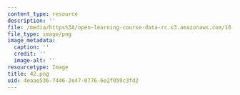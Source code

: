 ```yaml
---
content_type: resource
description: ''
file: /media/https%3A/open-learning-course-data-rc.s3.amazonaws.com/16-412j-cognitive-robotics-spring-2016/4eaae53674462e4707766e2f059c3fd2_42.png
file_type: image/png
image_metadata:
  caption: ''
  credit: ''
  image-alt: ''
resourcetype: Image
title: 42.png
uid: 4eaae536-7446-2e47-0776-6e2f059c3fd2
---
```

